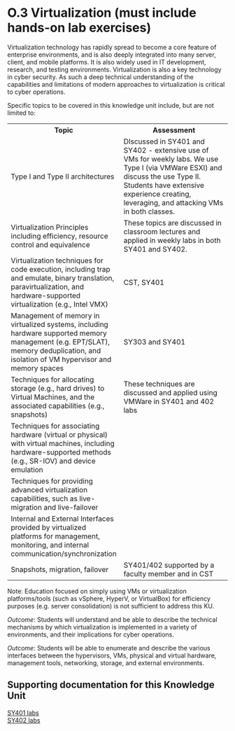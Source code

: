# O.3 Virtualization (must include hands-on lab exercises)

Virtualization technology has rapidly spread to become a core feature of
enterprise environments, and is also deeply integrated into many server,
client, and mobile platforms. It is also widely used in IT development,
research, and testing environments. Virtualization is also a key
technology in cyber security. As such a deep technical understanding of
the capabilities and limitations of modern approaches to virtualization
is critical to cyber operations.

Specific topics to be covered in this knowledge unit include, but are
not limited to:

<table>
	<tbody>
		<tr>
			<th>Topic</th>
			<th>Assessment</th>
		</tr>
		<tr>
			<td width="50%">Type I and Type II architectures</td>
			<td width="50%">DIscussed in SY401 and SY402 - extensive use of VMs for weekly labs. We use Type I (via VMWare ESXI) and discuss the use Type II. Students have extensive experience creating, leveraging, and attacking VMs in both classes.</td>
		</tr>
		<tr>
			<td width="50%">Virtualization Principles including efficiency, resource control and equivalence</td>
			<td width="50%">These topics are discussed in classroom lectures and applied in weekly labs in both SY401 and SY402.</td>
		</tr>
		<tr>
			<td width="50%">Virtualization techniques for code execution, including trap and emulate, binary translation, paravirtualization, and hardware-supported virtualization (e.g., Intel VMX)</td>
			<td width="50%">CST, SY401</td>
		</tr>
		<tr>
			<td width="50%">Management of memory in virtualized systems, including hardware supported memory management (e.g. EPT/SLAT), memory deduplication, and isolation of VM hypervisor and memory spaces</td>
			<td width="50%">SY303 and SY401</td>
		</tr>
		<tr>
			<td width="50%">Techniques for allocating storage (e.g., hard drives) to Virtual Machines, and the associated capabilities (e.g., snapshots)</td>
			<td width="50%">These techniques are discussed and applied using VMWare in SY401 and 402 labs</td>
		</tr>
		<tr>
			<td width="50%">Techniques for associating hardware (virtual or physical) with virtual machines, including hardware-supported methods (e.g., SR-IOV) and device emulation</td>
			<td width="50%"></td>
		</tr>
		<tr>
			<td width="50%">Techniques for providing advanced virtualization capabilities, such as live-migration and live-failover</td>
			<td width="50%"></td>
		</tr>
		<tr>
			<td width="50%">Internal and External Interfaces provided by virtualized platforms for management, monitoring, and internal communication/synchronization</td>
			<td width="50%"></td>
		</tr>
		<tr>
			<td width="50%">Snapshots, migration, failover</td>
			<td width="50%">SY401/402 supported by a faculty member and in CST</td>
		</tr>
	</tbody>
</table>

Note: Education focused on simply using VMs or virtualization
platforms/tools (such as vSphere, HyperV, or VirtualBox) for efficiency
purposes (e.g. server consolidation) is not sufficient to address this
KU.

*Outcome*: Students will understand and be able to describe the
technical mechanisms by which virtualization is implemented in a variety
of environments, and their implications for cyber operations.

*Outcome*: Students will be able to enumerate and describe the various
interfaces between the hypervisors, VMs, physical and virtual hardware,
management tools, networking, storage, and external environments.

## Supporting documentation for this Knowledge Unit

[SY401 labs](../../Course%20Documents/SY401%20CYBER%20OPERATIONS%20I)\
[SY402 labs](../../Course%20Documents/SY402%20CYBER%20OPERATIONS%20II)
